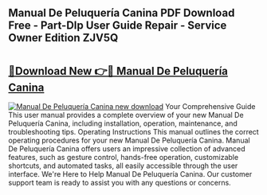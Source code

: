 ## Manual De Peluquería Canina PDF Download Free - Part-DIp User Guide Repair - Service Owner Edition ZJV5Q

# <h2><a href="http://bc34922.oget.top/?id=Manual+De+Peluquer%c3%ada+Canina">🔗Download New 👉🔴 Manual De Peluquería Canina</a></h2>

[![Manual De Peluquería Canina new download](https://i.imgur.com/5g1atiW.png)](http://bc34922.oget.top/?id=Manual+De+Peluquer%c3%ada+Canina)
Your Comprehensive Guide This user manual provides a complete overview of your new Manual De Peluquería Canina, including installation, operation, maintenance, and troubleshooting tips. Operating Instructions This manual outlines the correct operating procedures for your new Manual De Peluquería Canina. Manual De Peluquería Canina offers users an impressive collection of advanced features, such as gesture control, hands-free operation, customizable shortcuts, and automated tasks, all easily accessible through the user interface. We're Here to Help Manual De Peluquería Canina. Our customer support team is ready to assist you with any questions or concerns.
